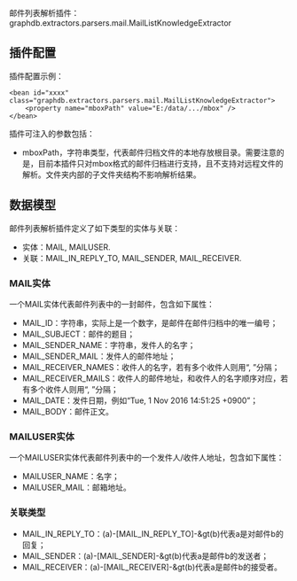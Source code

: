 邮件列表解析插件：graphdb.extractors.parsers.mail.MailListKnowledgeExtractor

插件配置
------------------

插件配置示例：

    <bean id="xxxx" class="graphdb.extractors.parsers.mail.MailListKnowledgeExtractor">
        <property name="mboxPath" value="E:/data/.../mbox" />
    </bean>

插件可注入的参数包括：
- mboxPath，字符串类型，代表邮件归档文件的本地存放根目录。需要注意的是，目前本插件只对mbox格式的邮件归档进行支持，且不支持对远程文件的解析。文件夹内部的子文件夹结构不影响解析结果。

数据模型
-----------------------
邮件列表解析插件定义了如下类型的实体与关联：
- 实体：MAIL, MAILUSER.
- 关联：MAIL_IN_REPLY_TO, MAIL_SENDER, MAIL_RECEIVER.

### MAIL实体

一个MAIL实体代表邮件列表中的一封邮件，包含如下属性：
- MAIL_ID：字符串，实际上是一个数字，是邮件在邮件归档中的唯一编号；
- MAIL_SUBJECT：邮件的题目；
- MAIL_SENDER_NAME：字符串，发件人的名字；
- MAIL_SENDER_MAIL：发件人的邮件地址；
- MAIL_RECEIVER_NAMES：收件人的名字，若有多个收件人则用“, ”分隔；
- MAIL_RECEIVER_MAILS：收件人的邮件地址，和收件人的名字顺序对应，若有多个收件人则用“, ”分隔；
- MAIL_DATE：发件日期，例如“Tue, 1 Nov 2016 14:51:25 +0900”；
- MAIL_BODY：邮件正文。

### MAILUSER实体

一个MAILUSER实体代表邮件列表中的一个发件人/收件人地址，包含如下属性：
- MAILUSER_NAME：名字；
- MAILUSER_MAIL：邮箱地址。

### 关联类型
- MAIL_IN_REPLY_TO：(a)-[MAIL_IN_REPLY_TO]-&gt(b)代表a是对邮件b的回复；
- MAIL_SENDER：(a)-[MAIL_SENDER]-&gt(b)代表a是邮件b的发送者；
- MAIL_RECEIVER：(a)-[MAIL_RECEIVER]-&gt(b)代表a是邮件b的接受者。
